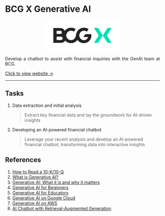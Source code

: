 # BCG X Generative AI

<p align="center">
    <img src="Images/bcgx-logo-color-positive-RGB.png" alt="BCG X" width="auto" height="100px"></p>
<p align="justify">
Develop a chatbot to assist with financial inquiries with the GenAI team at BCG.
</p>

[Click to view website →](https://www.theforage.com/simulations/bcg/gen-ai-anlo)

---

## Tasks

1. Data extraction and initial analysis
    > Extract key financial data and lay the groundwork for AI-driven insights

2. Developing an AI-powered financial chatbot
    > Leverage your recent analysis and develop an AI-powered financial chatbot, transforming data into interactive insights

## References

1. [How to Read a 10-K/10-Q](https://www.sec.gov/oiea/investor-alerts-and-bulletins/how-read-10-k10-q)
2. [What is Generative AI?](https://www.ibm.com/topics/generative-ai)
3. [Generative AI: What it is and why it matters](https://www.sas.com/en_my/insights/analytics/generative-ai.html)
4. [Generative AI for Beginners](https://microsoft.github.io/generative-ai-for-beginners/)
5. [Generative AI for Educators](https://grow.google/ai-for-educators/)
6. [Generative AI on Google Cloud](https://cloud.google.com/ai/generative-ai/)
7. [Generative AI on AWS](https://aws.amazon.com/ai/generative-ai/)
8. [AI Chatbot with Retrieval-Augmented Generation](https://www.nvidia.com/en-us/ai-data-science/ai-workflows/generative-ai-chatbot-with-rag/)

